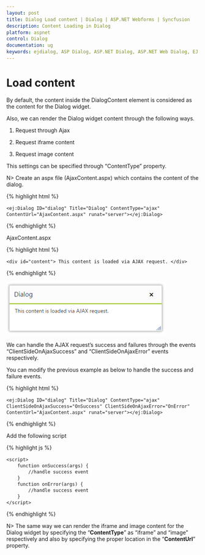 ```yaml
---
layout: post
title: Dialog Load content | Dialog | ASP.NET Webforms | Syncfusion
description: Content Loading in Dialog
platform: aspnet
control: Dialog
documentation: ug
keywords: ejdialog, ASP Dialog, ASP.NET Dialog, ASP.NET Web Dialog, EJ ASP.NET Dialog, Dialog ui, Web Dialog, ej Dialog, Dialog control
---
```


# Load content

By default, the content inside the DialogContent element is considered as the content for the Dialog widget.

Also, we can render the Dialog widget content through the following ways.

1. Request through Ajax

2. Request iframe content

3. Request image content

This settings can be specified through “ContentType” property.

N> Create an aspx file (AjaxContent.aspx) which contains the content of the dialog.

{% highlight html %}


    <ej:Dialog ID="dialog" Title="Dialog" ContentType="ajax" ContentUrl="AjaxContent.aspx" runat="server"></ej:Dialog>



{% endhighlight %}



AjaxContent.aspx

{% highlight html %}


    <div id="content"> This content is loaded via AJAX request. </div>


{% endhighlight %}



![Load content](load-content_images\load-content_img1.png)

We can handle the AJAX request’s success and failures through the events “ClientSideOnAjaxSuccess” and “ClientSideOnAjaxError” events respectively. 

You can modify the previous example as below to handle the success and failure events.

{% highlight html %}


    <ej:Dialog ID="dialog" Title="Dialog" ContentType="ajax" ClientSideOnAjaxSuccess="OnSuccess" ClientSideOnAjaxError="OnError" ContentUrl="AjaxContent.aspx" runat="server"></ej:Dialog>



{% endhighlight %}


Add the following script

{% highlight js %}


    <script>
        function onSuccess(args) {
            //handle success event
        }
        function onError(args) {
            //handle success event
        }
    </script>



{% endhighlight %}



N> The same way we can render the iframe and image content for the Dialog widget by specifying the “**ContentType**” as “iframe” and “image” respectively and also by specifying the proper location in the “**ContentUrl**” property.



